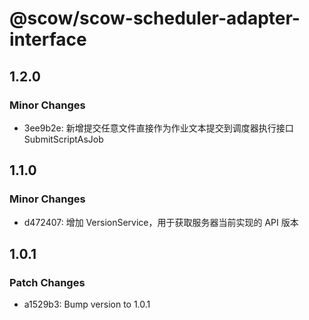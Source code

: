 # @scow/scow-scheduler-adapter-interface

## 1.2.0

### Minor Changes

- 3ee9b2e: 新增提交任意文件直接作为作业文本提交到调度器执行接口 SubmitScriptAsJob

## 1.1.0

### Minor Changes

- d472407: 增加 VersionService，用于获取服务器当前实现的 API 版本

## 1.0.1

### Patch Changes

- a1529b3: Bump version to 1.0.1
